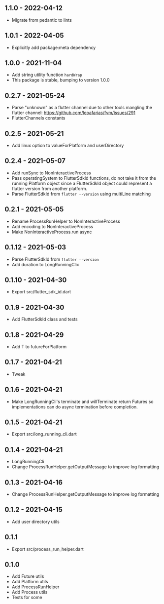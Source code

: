 ## 1.1.0 - 2022-04-12
- Migrate from pedantic to lints

## 1.0.1 - 2022-04-05
- Explicitly add package:meta dependency

## 1.0.0 - 2021-11-04
- Add string utility function `hardWrap`
- This package is stable, bumping to version 1.0.0

## 0.2.7 - 2021-05-24
- Parse "unknown" as a flutter channel due to other tools mangling the flutter channel: https://github.com/leoafarias/fvm/issues/291
- FlutterChannels constants

## 0.2.5 - 2021-05-21
- Add linux option to valueForPlatform and userDirectory

## 0.2.4 - 2021-05-07
- Add runSync to NonInteractiveProcess
- Pass operatingSystem to FlutterSdkId functions, do not take it from the 
  running Platform object since a FlutterSdkId object could represent a flutter version
  from another platform.
- Parse FlutterSdkId from `flutter --version` using multiLine matching

## 0.2.1 - 2021-05-05
- Rename ProcessRunHelper to NonInteractiveProcess
- Add encoding to NonInteractiveProcess
- Make NonInteractiveProcess.run async

## 0.1.12 - 2021-05-03
- Parse FlutterSdkId from `flutter --version`
- Add duration to LongRunningClic

## 0.1.10 - 2021-04-30
- Export src/flutter_sdk_id.dart

## 0.1.9 - 2021-04-30
- Add FlutterSdkId class and tests

## 0.1.8 - 2021-04-29
- Add T to futureForPlatform

## 0.1.7 - 2021-04-21
- Tweak

## 0.1.6 - 2021-04-21
- Make LongRunningCli's terminate and willTerminate return Futures so
  implementations can do async termination before completion.

## 0.1.5 - 2021-04-21
- Export src/long_running_cli.dart

## 0.1.4 - 2021-04-21
- LongRunningCli
- Change ProcessRunHelper.getOutputMessage to improve log formatting

## 0.1.3 - 2021-04-16
- Change ProcessRunHelper.getOutputMessage to improve log formatting

## 0.1.2 - 2021-04-15
- Add user directory utils

## 0.1.1
- Export src/process_run_helper.dart

## 0.1.0
- Add Future utils
- Add Platform utils
- Add ProcessRunHelper
- Add Process utils
- Tests for some